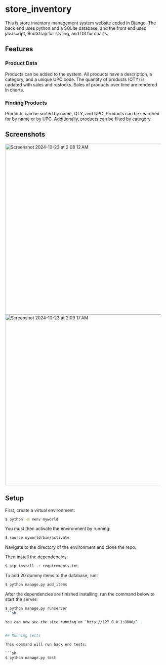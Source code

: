 # store_inventory
This is store inventory management system website coded in Django. The back end uses python and a SQLite database, and the front end uses javascript, Bootstrap for styling, and D3 for charts.

## Features
### Product Data
Products can be added to the system. All products have a description, a category, and a unique UPC code. The quantity of products (QTY) is updated with sales and restocks. Sales of products over time are rendered in charts.

### Finding Products
Products can be sorted by name, QTY, and UPC. Products can be searched for by name or by UPC. Additionally, products can be filted by category.

## Screenshots
<img width="550" alt="Screenshot 2024-10-23 at 2 08 12 AM" src="https://github.com/user-attachments/assets/438726b5-b5d4-4b65-8035-e67835eefd2f">

<img width="550" alt="Screenshot 2024-10-23 at 2 09 17 AM" src="https://github.com/user-attachments/assets/9e1f8f93-9b24-4808-9b6c-2bf84c530f58">

## Setup

First, create a virtual environment:
```sh
$ python -m venv myworld
```

You must then activate the environment by running:
```sh
$ source myworld/bin/activate
```

Navigate to the directory of the environment and clone the repo.

Then install the dependencies:
```sh
$ pip install -r requirements.txt
```

To add 20 dummy items to the database, run:
```sh
$ python manage.py add_items
```

After the dependencies are finished installing, run the command below to start the server:
```sh
$ python manage.py runserver
```sh

You can now see the site running on `http://127.0.0.1:8000/` .


## Running Tests

This command will run back end tests:

```sh
$ python manage.py test
```
